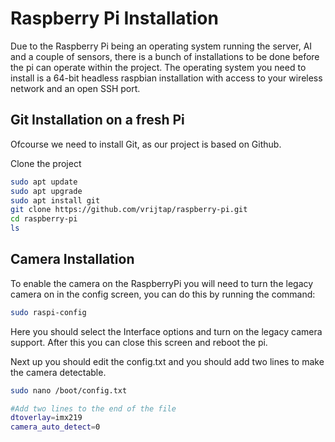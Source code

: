 # Raspberry Pi Installation

Due to the Raspberry Pi being an operating system running the server, AI and a couple of sensors, there is a bunch of installations to be done before the pi can operate within the project. The operating system you need to install is a 64-bit headless raspbian installation with access to your wireless network and an open SSH port.

## Git Installation on a fresh Pi

Ofcourse we need to install Git, as our project is based on Github.

Clone the project

```bash
sudo apt update
sudo apt upgrade
sudo apt install git
git clone https://github.com/vrijtap/raspberry-pi.git
cd raspberry-pi
ls
```


## Camera Installation

To enable the camera on the RaspberryPi you will need to turn the legacy camera on in the config screen, you can do this by running the command:
```bash
sudo raspi-config
```

Here you should select the Interface options and turn on the legacy camera support. After this you can close this screen and reboot the pi.


Next up you should edit the config.txt and you should add two lines to make the camera detectable. 

```bash
sudo nano /boot/config.txt

#Add two lines to the end of the file
dtoverlay=imx219
camera_auto_detect=0
```

